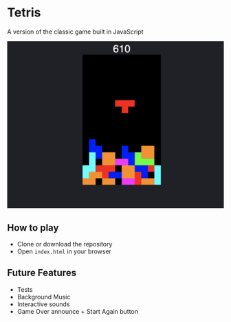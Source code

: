 # Tetris
A version of the classic game built in JavaScript

![image](/images/tetris_screenshot.png)

## How to play
- Clone or download the repository
- Open `index.html` in your browser

## Future Features
- Tests
- Background Music
- Interactive sounds
- Game Over announce + Start Again button